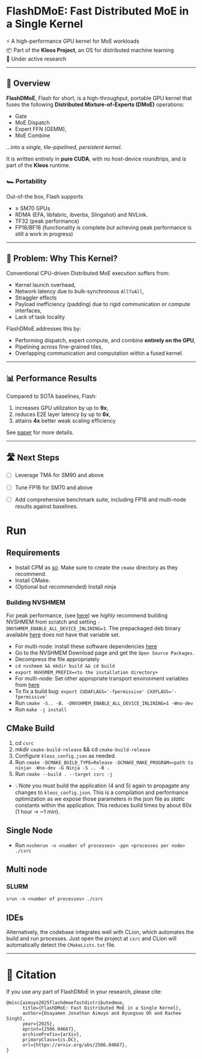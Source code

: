 # FlashDMoE: Fast Distributed MoE in a Single Kernel

⚡ A high-performance GPU kernel for MoE workloads  
📦 Part of the **Kleos Project**, an OS for distributed machine learning  
🚧 Under active research

---

## 🧠 Overview

**FlashDMoE**, Flash for short, is a high-throughput, portable GPU kernel that fuses the following **Distributed Mixture-of-Experts (DMoE)** operations:
- Gate
- MoE Dispatch
- Expert FFN (GEMM),
- MoE Combine

...into a *single, tile-pipelined, persistent kernel*.

It is written entirely in **pure CUDA**, with no host-device roundtrips, and is part of the **Kleos** runtime.

### 🏎️ Portability

Out-of-the box, Flash supports 
- $\geq$ SM70 GPUs
- RDMA (EFA, libfabric, ibverbs, Slingshot) and NVLink.
- TF32 (peak performance) 
- FP16/BF16 (functionality is complete *but* acheving peak performance is still a work in progress)

---

## 🚨 Problem: Why This Kernel?

Conventional CPU-driven Distributed MoE execution suffers from:
- Kernel launch overhead,
- Network latency due to bulk-synchronous `AllToAll`,
- Straggler effects
- Payload inefficiency (padding) due to rigid communication or compute interfaces,
- Lack of task locality

FlashDMoE addresses this by:
- Performing dispatch, expert compute, and combine **entirely on the GPU**,
- Pipelining across fine-grained tiles,
- Overlapping communication and computation within a fused kernel.

---

## 📊 Performance Results

Compared to SOTA baselines, Flash: 
1. increases GPU utilization by up to **9x**, 
2. reduces E2E layer latency by up to **6x**, 
3. attains **4x** better weak scaling efficiency

See [paper](https://arxiv.org/abs/2506.04667) for more details.

---

## 🛣️ Next Steps
- [ ] Leverage TMA for SM90 and above
- [ ] Tune FP16 for SM70 and above
- [ ] Add comprehensive benchmark suite, including FP16 and multi-node results against baselines.


# Run
## Requirements
- Install CPM as [so](https://github.com/cpm-cmake/CPM.cmake?tab=readme-ov-file#adding-cpm). Make sure to create the `cmake` directory as they recommend.
- Install CMake.
- (Optional but recommended) Install ninja

### Building NVSHMEM
For peak performance, (see [here](https://www.nvidia.com/en-us/on-demand/session/gtc24-s61339/)) we *highly* recommend building NVSHMEM from scratch and setting `-DNVSHMEM_ENABLE_ALL_DEVICE_INLINING=1`. The prepackaged deb binary available [here](https://docs.nvidia.com/nvshmem/release-notes-install-guide/install-guide/nvshmem-install-proc.html) does not have that variable set.
- For multi-node: install these software dependencies [here](https://docs.nvidia.com/nvshmem/release-notes-install-guide/install-guide/abstract.html#software-requirements)
- Go to the NVSHMEM Download page and get the `Open Source Packages`.
- Decompress the file appropriately
- `cd nvshmem && mkdir build && cd build`
- `export NVHSMEM_PREFIX=<to the installation directory>`
- For multi-node: Set other appropriate transport environment variables from [here](https://docs.nvidia.com/nvshmem/release-notes-install-guide/install-guide/nvshmem-install-proc.html#other-distributions)
- To fix a build bug: `export CUDAFLAGS='-fpermissive' CXXFLAGS='-fpermissive'`
- Run `cmake -S.. -B. -DNVSHMEM_ENABLE_ALL_DEVICE_INLINING=1 -Wno-dev`
- Run `make -j install`

## CMake Build
1. cd `csrc`
2. mkdir `cmake-build-release` && cd `cmake-build-release`
3. Configure `kleos_config.json` as needed.
4. Run `cmake -DCMAKE_BUILD_TYPE=Release -DCMAKE_MAKE_PROGRAM=<path to ninja> -Wno-dev -G Ninja -S .. -B .`
5. Run `cmake --build . --target csrc -j`
- 💡Note you must build the application (4 and 5) again to propagate any changes to `kleos_config.json`. This is a compilation and performance optimization as we expose those parameters in the json file as _static_ constants within the application. This reduces build times by about 60x (1 hour → ~1 min).
## Single Node
- Run `nvshmrun -n <number of processes> -ppn <processes per node> ./csrc`
## Multi node
### SLURM
```
srun -n <number of processes> ./csrc
```

## IDEs
Alternatively, the codebase integrates well with CLion, which automates the build and run processes. 
Just open the project at `csrc` and CLion will automatically detect the `CMakeLists.txt` file.

---

# 📖 Citation
If you use any part of FlashDMoE in your research, please cite:
```
@misc{aimuyo2025flashdmoefastdistributedmoe,
      title={FlashDMoE: Fast Distributed MoE in a Single Kernel}, 
      author={Osayamen Jonathan Aimuyo and Byungsoo Oh and Rachee Singh},
      year={2025},
      eprint={2506.04667},
      archivePrefix={arXiv},
      primaryClass={cs.DC},
      url={https://arxiv.org/abs/2506.04667}, 
}
```
